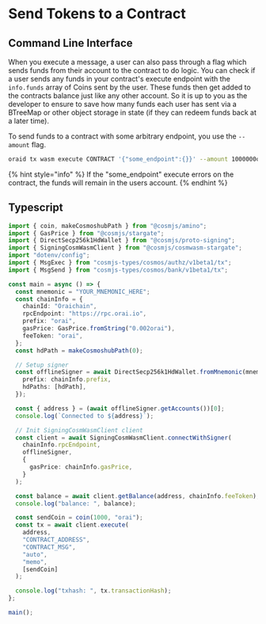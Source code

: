 # Send Tokens to a Contract

## Command Line Interface

When you execute a message, a user can also pass through a flag which sends funds from their account to the contract to do logic. You can check if a user sends any funds in your contract's execute endpoint with the `info.funds` array of Coins sent by the user. These funds then get added to the contracts balance just like any other account. So it is up to you as the developer to ensure to save how many funds each user has sent via a BTreeMap or other object storage in state (if they can redeem funds back at a later time).

To send funds to a contract with some arbitrary endpoint, you use the `--amount` flag.

```sh
oraid tx wasm execute CONTRACT '{"some_endpoint":{}}' --amount 1000000orai
```

{% hint style="info" %}
If the "some_endpoint" execute errors on the contract, the funds will remain in the users account.
{% endhint %}

## Typescript

```typescript
import { coin, makeCosmoshubPath } from "@cosmjs/amino";
import { GasPrice } from "@cosmjs/stargate";
import { DirectSecp256k1HdWallet } from "@cosmjs/proto-signing";
import { SigningCosmWasmClient } from "@cosmjs/cosmwasm-stargate";
import "dotenv/config";
import { MsgExec } from "cosmjs-types/cosmos/authz/v1beta1/tx";
import { MsgSend } from "cosmjs-types/cosmos/bank/v1beta1/tx";

const main = async () => {
  const mnemonic = "YOUR_MNEMONIC_HERE";
  const chainInfo = {
    chainId: "Oraichain",
    rpcEndpoint: "https://rpc.orai.io",
    prefix: "orai",
    gasPrice: GasPrice.fromString("0.002orai"),
    feeToken: "orai",
  };
  const hdPath = makeCosmoshubPath(0);

  // Setup signer
  const offlineSigner = await DirectSecp256k1HdWallet.fromMnemonic(mnemonic, {
    prefix: chainInfo.prefix,
    hdPaths: [hdPath],
  });

  const { address } = (await offlineSigner.getAccounts())[0];
  console.log(`Connected to ${address}`);

  // Init SigningCosmWasmClient client
  const client = await SigningCosmWasmClient.connectWithSigner(
    chainInfo.rpcEndpoint,
    offlineSigner,
    {
      gasPrice: chainInfo.gasPrice,
    }
  );

  const balance = await client.getBalance(address, chainInfo.feeToken);
  console.log("balance: ", balance);

  const sendCoin = coin(1000, "orai");
  const tx = await client.execute(
    address,
    "CONTRACT_ADDRESS",
    "CONTRACT_MSG",
    "auto",
    "memo",
    [sendCoin]
  );

  console.log("txhash: ", tx.transactionHash);
};

main();
```
